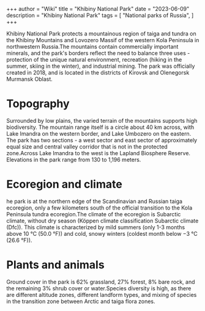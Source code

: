 +++
author = "Wiki"
title = "Khibiny National Park"
date = "2023-06-09"
description = "Khibiny National Park"
tags = [
    "National parks of Russia",
]
+++

Khibiny National Park protects a mountainous region of taiga and tundra on the Khibiny Mountains and Lovozero Massif of the western Kola Peninsula in northwestern Russia.The mountains contain commercially important minerals, and the park's borders reflect the need to balance three uses - protection of the unique natural environment, recreation (hiking in the summer, skiing in the winter), and industrial mining. The park was officially created in 2018, and is located in the districts of Kirovsk and Olenegorsk Murmansk Oblast.

Topography
======
Surrounded by low plains, the varied terrain of the mountains supports high biodiversity. The mountain range itself is a circle about 40 km across, with Lake Imandra on the western border, and Lake Umbozero on the eastern. The park has two sections - a west sector and east sector of approximately equal size and central valley corridor that is not in the protected zone.Across Lake Imandra to the west is the Lapland Biosphere Reserve. Elevations in the park range from 130 to 1,196 meters.

Ecoregion and climate
===========
he park is at the northern edge of the Scandinavian and Russian taiga ecoregion, only a few kilometers south of the official transition to the Kola Peninsula tundra ecoregion.The climate of the ecoregion is Subarctic climate, without dry season (Köppen climate classification Subarctic climate (Dfc)). This climate is characterized by mild summers (only 1-3 months above 10 °C (50.0 °F)) and cold, snowy winters (coldest month below −3 °C (26.6 °F)).

Plants and animals
=========
Ground cover in the park is 62% grassland, 27% forest, 8% bare rock, and the remaining 3% shrub cover or water.Species diversity is high, as there are different altitude zones, different landform types, and mixing of species in the transition zone between Arctic and taiga flora zones.